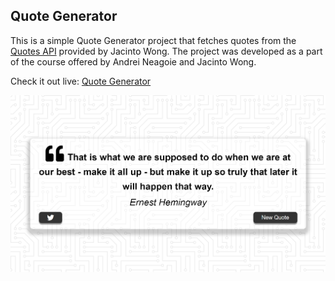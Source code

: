 ## Quote Generator

This is a simple Quote Generator project that fetches quotes from the [Quotes API](https://jacintodesign.github.io/quotes-api) provided by Jacinto Wong. The project was developed as a part of the course offered by Andrei Neagoie and Jacinto Wong.

Check it out live: [Quote Generator](https://unrivaled-cobbler-d3bd9d.netlify.app)

![Screen projektu](quoteGenerator.png)